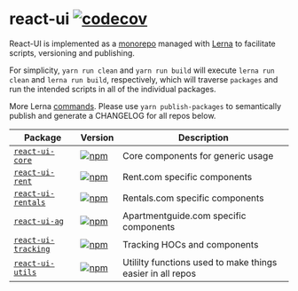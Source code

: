 # react-ui [![codecov](https://codecov.io/gh/rentpath/react-ui/branch/master/graph/badge.svg)](https://codecov.io/gh/rentpath/react-ui)

React-UI is implemented as a [monorepo](https://github.com/babel/babel/blob/master/doc/design/monorepo.md) managed with [Lerna](https://github.com/lerna/lerna) to facilitate scripts, versioning and publishing.

For simplicity, `yarn run clean` and `yarn run build` will execute `lerna run clean` and `lerna run build`, respectively, which will traverse `packages` and run the intended scripts in all of the individual packages.

More Lerna [commands](https://github.com/lerna/lerna#commands). Please use `yarn publish-packages` to semantically publish and generate a CHANGELOG for all repos below.

| Package | Version | Description |
|---------|---------|-------------|
| [`react-ui-core`](/packages/react-ui-core) | [![npm](https://img.shields.io/npm/v/@rentpath/react-ui-core.svg)](https://www.npmjs.com/package/@rentpath/react-ui-core) | Core components for generic usage|
| [`react-ui-rent`](/packages/react-ui-rent) | [![npm](https://img.shields.io/npm/v/@rentpath/react-ui-rent.svg)](https://www.npmjs.com/package/@rentpath/react-ui-rent) | Rent.com specific components|
| [`react-ui-rentals`](/packages/react-ui-rentals) | [![npm](https://img.shields.io/npm/v/@rentpath/react-ui-rentals.svg)](https://www.npmjs.com/package/@rentpath/react-ui-rentals) | Rentals.com specific components|
| [`react-ui-ag`](/packages/react-ui-ag) | [![npm](https://img.shields.io/npm/v/@rentpath/react-ui-ag.svg)](https://www.npmjs.com/package/@rentpath/react-ui-ag) | Apartmentguide.com specific components|
| [`react-ui-tracking`](/packages/react-ui-tracking) | [![npm](https://img.shields.io/npm/v/@rentpath/react-ui-tracking.svg)](https://www.npmjs.com/package/@rentpath/react-ui-tracking) | Tracking HOCs and components|
| [`react-ui-utils`](/packages/react-ui-utils) | [![npm](https://img.shields.io/npm/v/@rentpath/react-ui-utils.svg)](https://www.npmjs.com/package/@rentpath/react-ui-utils) | Utililty functions used to make things easier in all repos|
